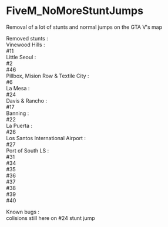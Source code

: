 # FiveM_NoMoreStuntJumps
Removal of a lot of stunts and normal jumps on the GTA V's map

Removed stunts :<br />
  Vinewood Hills :<br />
    #11 <br />
  Little Seoul :<br />
    #2<br />
    #46<br />
  Pillbox, Mision Row & Textile City :<br />
    #6<br />
  La Mesa :<br />
    #24<br />
  Davis & Rancho :<br />
    #17<br />
  Banning :<br />
    #22<br />
  La Puerta :<br />
    #26<br />
  Los Santos International Airport :<br />
    #27<br />
  Port of South LS : <br />
    #31<br />
    #34<br />
    #35<br />
    #36<br />
    #37<br />
    #38<br />
    #39<br />
    #40<br />

Known bugs :<br />
colisions still here on #24 stunt jump
